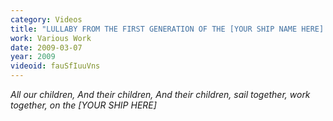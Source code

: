 ```yaml
---
category: Videos
title: "LULLABY FROM THE FIRST GENERATION OF THE [YOUR SHIP NAME HERE] TO THE LAST"
work: Various Work
date: 2009-03-07
year: 2009
videoid: fauSfIuuVns
---
```


<em>All our children, And their children, And their children, sail together, work together, on the [YOUR SHIP HERE]</em>
